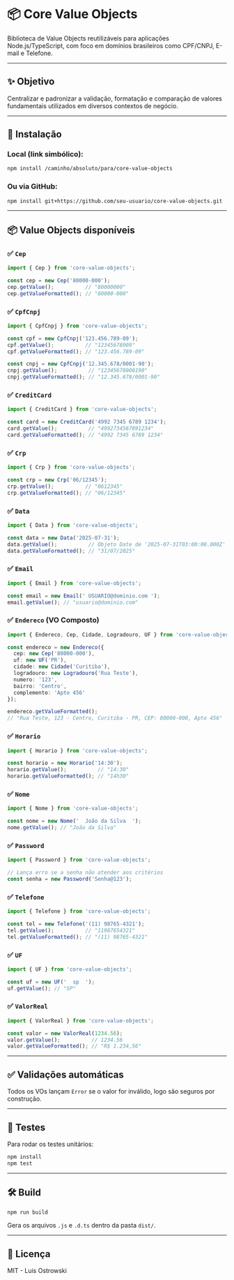 # 📦 Core Value Objects

Biblioteca de Value Objects reutilizáveis para aplicações Node.js/TypeScript, com foco em domínios brasileiros como CPF/CNPJ, E-mail e Telefone.

---

## ✨ Objetivo

Centralizar e padronizar a validação, formatação e comparação de valores fundamentais utilizados em diversos contextos de negócio.

---

## 🚀 Instalação

### Local (link simbólico):
```bash
npm install /caminho/absoluto/para/core-value-objects
```

### Ou via GitHub:
```bash
npm install git+https://github.com/seu-usuario/core-value-objects.git
```

---

## 📦 Value Objects disponíveis

### ✅ `Cep`
```ts
import { Cep } from 'core-value-objects';

const cep = new Cep('80000-000');
cep.getValue();          // "80000000"
cep.getValueFormatted(); // "80000-000"
```

### ✅ `CpfCnpj`
```ts
import { CpfCnpj } from 'core-value-objects';

const cpf = new CpfCnpj('123.456.789-09');
cpf.getValue();          // "12345678909"
cpf.getValueFormatted(); // "123.456.789-09"

const cnpj = new CpfCnpj('12.345.678/0001-90');
cnpj.getValue();          // "12345678000190"
cnpj.getValueFormatted(); // "12.345.678/0001-90"
```

### ✅ `CreditCard`
```ts
import { CreditCard } from 'core-value-objects';

const card = new CreditCard('4992 7345 6789 1234');
card.getValue();          // "4992734567891234"
card.getValueFormatted(); // "4992 7345 6789 1234"
```

### ✅ `Crp`
```ts
import { Crp } from 'core-value-objects';

const crp = new Crp('06/12345');
crp.getValue();          // "0612345"
crp.getValueFormatted(); // "06/12345"
```

### ✅ `Data`
```ts
import { Data } from 'core-value-objects';

const data = new Data('2025-07-31');
data.getValue();          // Objeto Date de '2025-07-31T03:00:00.000Z'
data.getValueFormatted(); // "31/07/2025"
```

### ✅ `Email`
```ts
import { Email } from 'core-value-objects';

const email = new Email(' USUARIO@dominio.com ');
email.getValue(); // "usuario@dominio.com"
```

### ✅ `Endereco` (VO Composto)
```ts
import { Endereco, Cep, Cidade, Logradouro, UF } from 'core-value-objects';

const endereco = new Endereco({
  cep: new Cep('80000-000'),
  uf: new UF('PR'),
  cidade: new Cidade('Curitiba'),
  logradouro: new Logradouro('Rua Teste'),
  numero: '123',
  bairro: 'Centro',
  complemento: 'Apto 456'
});

endereco.getValueFormatted();
// "Rua Teste, 123 - Centro, Curitiba - PR, CEP: 80000-000, Apto 456"
```

### ✅ `Horario`
```ts
import { Horario } from 'core-value-objects';

const horario = new Horario('14:30');
horario.getValue();          // "14:30"
horario.getValueFormatted(); // "14h30"
```

### ✅ `Nome`
```ts
import { Nome } from 'core-value-objects';

const nome = new Nome('  João da Silva  ');
nome.getValue(); // "João da Silva"
```

### ✅ `Password`
```ts
import { Password } from 'core-value-objects';

// Lança erro se a senha não atender aos critérios
const senha = new Password('Senha@123');
```

### ✅ `Telefone`
```ts
import { Telefone } from 'core-value-objects';

const tel = new Telefone('(11) 98765-4321');
tel.getValue();          // "11987654321"
tel.getValueFormatted(); // "(11) 98765-4321"
```

### ✅ `UF`
```ts
import { UF } from 'core-value-objects';

const uf = new UF('  sp  ');
uf.getValue(); // "SP"
```

### ✅ `ValorReal`
```ts
import { ValorReal } from 'core-value-objects';

const valor = new ValorReal(1234.56);
valor.getValue();          // 1234.56
valor.getValueFormatted(); // "R$ 1.234,56"
```

---

## ✅ Validações automáticas

Todos os VOs lançam `Error` se o valor for inválido, logo são seguros por construção.

---

## 🧪 Testes

Para rodar os testes unitários:

```bash
npm install
npm test
```

---

## 🛠️ Build

```bash
npm run build
```

Gera os arquivos `.js` e `.d.ts` dentro da pasta `dist/`.

---

## 📝 Licença

MIT - Luis Ostrowski
